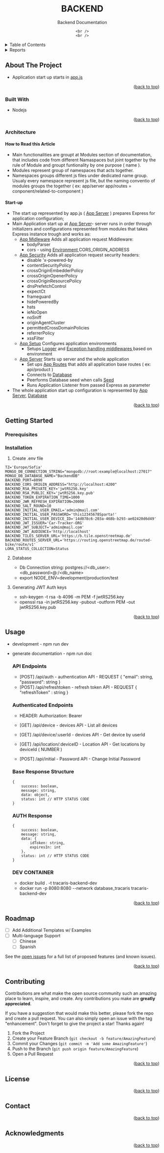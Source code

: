 <!-- Improved compatibility of back to top link: See: https://github.com/othneildrew/Best-README-Template/pull/73 -->
<a name="readme-top"></a>


<!-- PROJECT LOGO -->
<br />
<div align="center">
  
<h1 align="center">BACKEND</h1>
  <p align="center">
    Backend Documentation
    <br />
    
    <br />
    <br />
  </p>
</div>



<!-- TABLE OF CONTENTS -->
<details>
  <summary>Table of Contents</summary>
  <ol>
    <li>
      <a href="#about-the-project">About The Project</a>
      <ul>
        <li><a href="#built-with">Built With</a></li>
      </ul>
        <ul>
        <li><a href="#architecture">Architecture</a></li>
      </ul>
    </li>
    <li>
      <a href="#getting-started">Getting Started</a>
      <ul>
        <li><a href="#prerequisites">Prerequisites</a></li>
        <li><a href="#installation">Installation</a></li>
      </ul>
    </li>
    <li><a href="#usage">Usage</a></li>
    <li><a href="#roadmap">Roadmap</a></li>
    <li><a href="#contributing">Contributing</a></li>
    <li><a href="#license">License</a></li>
    <li><a href="#contact">Contact</a></li>
    <li><a href="#acknowledgments">Acknowledgments</a></li>
  </ol>
</details>

<!-- TABLE OF CONTENTS -->
<details>
  <summary>Reports</summary>
  <ol>
    <li>
      <a href="../__unit_test_reports__/lcov-report/index.html">Unit Tests Reports</a>
    </li>
    <li>
      <a href="../__integration_test_reports__/lcov-report/index.html">Integration Tests Reports</a>
    </li>
  </ol>
</details>



<!-- ABOUT THE PROJECT -->
## About The Project

- Application start up starts in <a href="module-app.html">app.js</a>


<p align="right">(<a href="#readme-top">back to top</a>)</p>



### Built With


* Nodejs

<p align="right">(<a href="#readme-top">back to top</a>)</p>

### Architecture

  #### How to Read this Article
  - Main functionalities are groupt at Modules section of documentation, that includes code from different Namaspaces but joint together by the rule of Module and groupt funtionality by one purpose ( name ).
  - Modules represent group of namespaces that acts together.
  - Namespaces groups different js files under dedicated name group. Usualy every namespace represent js file, but the naming conventio of modules groups the together ( ex: app/server app/routes = conponent/related-to-component )
  #### Start-up
  - The start up represented by app.js ( <a href="app_app.html">App Server</a> ) prepares Express for application configuration;
  - Main Application start up at <a href="app_app.html">App Server</a>- server runs in order through initializers and configurations represented from modules that takes Express instance trough and works as:
    - <a href="app_middleware.html">App Midleware</a> Adds all application request Middleware:
      - bodyParser
      - cors - using <a href="env.html">Environment </a> CORS_ORIGIN_ADDRESS
    - <a href="app_security.html">App Security</a> Adds all application request security headers:
      - disable 'x-powered-by
      - contentSecurityPolicy
      - crossOriginEmbedderPolicy
      - crossOriginOpenerPolicy
      - crossOriginResourcePolicy
      - dnsPrefetchControl
      - expectCt
      - frameguard
      - hidePoweredBy
      - hsts
      - ieNoOpen
      - noSniff
      - originAgentCluster
      - permittedCrossDomainPolicies
      - referrerPolicy
      - xssFilter
    - <a href="app_setup.html">App Setup</a> Configures application environments
      - Setups <a href="app-packages_logger.html">Logger</a> and <a href="app-packages_middlewares.html">Exception handling middlewares </a> based on environment
    - <a href="app_server.html">App Server</a> Starts up server and the whole application
      - Set ups <a href="app_routes.html">App Routes</a> that adds all application base routes ( ex: api/product )
      - Connects to <a href="app-packages_db_data-mongodb.html">Database</a>
      - Peerforms Database seed when calls <a href="app-packages_db_seed.html">Seed</a>
      - Runs Application Listener from passed Express as parameter
  - The whole application start up configuration is represented by <a href="module-app.html">App Server</a>, <a href="module-db.html">Database</a>


<p align="right">(<a href="#readme-top">back to top</a>)</p>

<!-- GETTING STARTED -->
## Getting Started


### Prerequisites


### Installation

1. Create .env file

```
TZ='Europe/Sofia'
MONGO_DB_CONNECTION_STRING="mongodb://root:example@localhost:27017"
MONGO_DB_DATABASE_NAME="BackendDB"
BACKEND_PORT=8090
BACKEND_CORS_ORIGIN_ADDRESS="http://localhost:4200"
BACKEND_RSA_PRIVATE_KEY='jwtRS256.key'
BACKEND_RSA_PUBLIC_KEY='jwtRS256.key.pub'
BACKEND_TOKEN_EXPIRATION_TIME=1000
BACKEND_JWR_REFRESH_EXPIRATION=20000
BACKEND_SALT_ROUND=10
BACKEND_INITIAL_USER_EMAIL='admin@mail.com'
BACKEND_INITIAL_USER_PASSWORD='this12345678Sparta!'
BACKEND_INITIAL_USER_DEVICE_ID='14d078c6-203a-468b-b293-ae02420d6d49'
BACKEND_JWT_ISSUER='Car-Tracker-ORG'
BACKEND_JWT_SUBJECT='admin@mail.com'
BACKEND_JWT_AUDIENCE='http://localhost'
BACKEND_TILES_SERVER_URL='https://b.tile.openstreetmap.de'
BACKEND_ROUTES_SERVER_URL='https://routing.openstreetmap.de/routed-bike/route/v1'
LORA_STATUS_COLLECTION=Status
```

2. Database
   - Db Connection string: postgres://<db_user>:<db_password>@<ip>:<port>/<db_name>
   - export NODE_ENV=development/production/test

3. Generating JWT Auth keys
   - ssh-keygen -t rsa -b 4096 -m PEM -f jwtRS256.key
   - openssl rsa -in jwtRS256.key -pubout -outform PEM -out jwtRS256.key.pub

<p align="right">(<a href="#readme-top">back to top</a>)</p>



<!-- USAGE EXAMPLES -->
## Usage

- development - npm run dev
- generate documentation - npm run doc

    ### API Endpoints
    - [POST] /api/auth - authentication API - REQUEST { "email": string, "password": string }
    - [POST] /api/refreshtoken - refresh token API - REQUEST { "refreshToken" : string }

    ### Authenticated Endpoints
    - HEADER: Authorization: Bearer <JWT>
    
    - [GET] /api/device - devices API - List all devices
    - [GET] /api/device/:userId - devices API - Get device by userId
    - [GET] /api/location/:deviceID - Location API - Get locations by deviceId ( NUMBER )
    - [POST] /api/initial - Password API - Change Initial Password
    
    ### Base Response Structure
    
    ```
    {
        success: boolean,
        message: string,
        data: object,
        status: int // HTTP STATUS CODE
    }
    ```
    
    ### AUTH Response
    
    ```
    {
        success: boolean,
        message: string,
        data: {
            idToken: string,
            expiresIn: int
        },
        status: int // HTTP STATUS CODE
    }
    ```
    
    ### DEV CONTAINER
    
    - docker build . -t tracaris-backend-dev
    - docker run -p 8080:8080 --network database_tracaris tracaris-backend-dev

<p align="right">(<a href="#readme-top">back to top</a>)</p>



<!-- ROADMAP -->
## Roadmap


- [ ] Add Additional Templates w/ Examples
- [ ] Multi-language Support
    - [ ] Chinese
    - [ ] Spanish

See the [open issues](https://github.com/Ne7WoRK/tracaris/issues) for a full list of proposed features (and known issues).

<p align="right">(<a href="#readme-top">back to top</a>)</p>



<!-- CONTRIBUTING -->
## Contributing

Contributions are what make the open source community such an amazing place to learn, inspire, and create. Any contributions you make are **greatly appreciated**.

If you have a suggestion that would make this better, please fork the repo and create a pull request. You can also simply open an issue with the tag "enhancement".
Don't forget to give the project a star! Thanks again!

1. Fork the Project
2. Create your Feature Branch (`git checkout -b feature/AmazingFeature`)
3. Commit your Changes (`git commit -m 'Add some AmazingFeature'`)
4. Push to the Branch (`git push origin feature/AmazingFeature`)
5. Open a Pull Request

<p align="right">(<a href="#readme-top">back to top</a>)</p>



<!-- LICENSE -->
## License


<p align="right">(<a href="#readme-top">back to top</a>)</p>



<!-- CONTACT -->
## Contact

<p align="right">(<a href="#readme-top">back to top</a>)</p>



<!-- ACKNOWLEDGMENTS -->
## Acknowledgments


<p align="right">(<a href="#readme-top">back to top</a>)</p>



